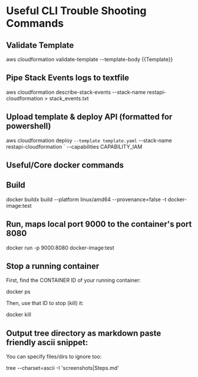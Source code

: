 # Useful CLI Trouble Shooting Commands

## Validate Template
aws cloudformation validate-template --template-body {{Template}}

## Pipe Stack Events logs to textfile

aws cloudformation describe-stack-events --stack-name restapi-cloudformation > stack_events.txt

## Upload template & deploy API (formatted for powershell)

aws cloudformation deploy `
  --template template.yaml `
  --stack-name restapi-cloudformation `
  --capabilities CAPABILITY_IAM

## Useful/Core docker commands

## Build 
docker buildx build --platform linux/amd64 --provenance=false -t docker-image:test

## Run, maps local port 9000 to the container's port 8080
docker run -p 9000:8080 docker-image:test

## Stop a running container
First, find the CONTAINER ID of your running container:

docker ps

Then, use that ID to stop (kill) it:

docker kill <CONTAINER ID>

## Output tree directory as markdown paste friendly ascii snippet: 
You can specify files/dirs to ignore too: 

tree --charset=ascii -I 'screenshots|Steps.md'
